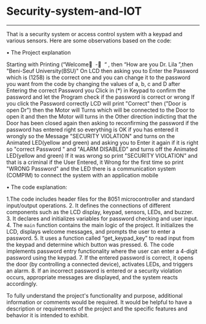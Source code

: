 # Security-system-and-IOT


_____________________________________________________________________________________
That is a security system or access control system with a keypad and various sensors. Here are some observations based on the code:

•	The Project explanation 

Starting with Printing (“Welcome    ْ -  ْ  “ , then “How are you  Dr. Lila ”,then "Beni-Seuf University(BSU)" 
On LCD then asking you to Enter the Password which is (1258) is the correct one and you can change it to the password you want from the code by changing the values of a, b, c and D after Entering the correct Password you Click in (*) in Keypad to confirm the password and let the Program check if the password is correct or wrong 
If you click the Password correctly LCD will print "Correct" then	("Door is open Dr") then the Motor will
Turns which will be connected to the Door to open it and then the Motor will turns in the Other direction indicting that the Door has been closed again then asking to reconfirming the password if the password has entered right so everything is OK if you has entered it wrongly so the Message "SECURITY VIOLATION" and turns on the Animated LED(yellow and green) and asking you to Enter it again if it is right so "correct Password " and "ALARM DISABLED" and turns off the Animated LED(yellow and green)
If it was wrong so print "SECURITY VIOLATION" and 
that is a criminal 
if the User Entered, it Wrong for the first time so print "WRONG Password" and the LED 
there is a communication system (COMPIM) to connect the system with an application mobile 





•	The code explanation:

1.The code includes header files for the 8051 microcontroller and standard input/output operations.
2. It defines the connections of different components such as the LCD display, keypad, sensors, LEDs, and buzzer.
3. It declares and initializes variables for password checking and user input.
4. The `main` function contains the main logic of the project. It initializes the LCD, displays welcome messages, and prompts the user to enter a password.
5. It uses a function called “get_keypad_key” to read input from the keypad and determine which button was pressed.
6. The code implements password entry functionality where the user can enter a 4-digit password using the keypad.
7. If the entered password is correct, it opens the door (by controlling a connected device), activates LEDs, and triggers an alarm.
8. If an incorrect password is entered or a security violation occurs, appropriate messages are displayed, and the system reacts accordingly.

To fully understand the project's functionality and purpose, additional information or comments would be required. It would be helpful to have a description or requirements of the project and the specific features and behavior it is intended to exhibit.
